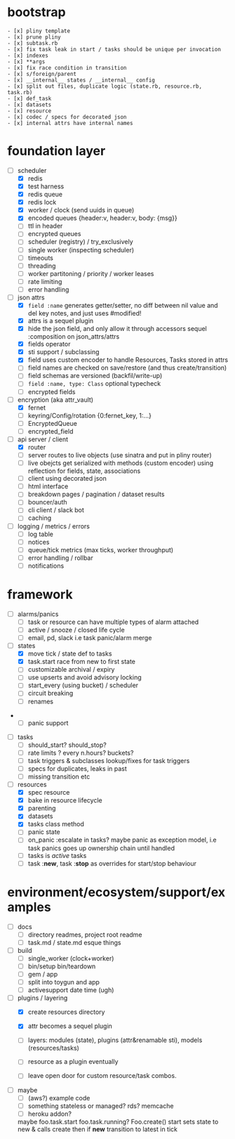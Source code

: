 # bootstrap
	- [x] pliny template
	- [x] prune pliny
	- [x] subtask.rb
	- [x] fix task leak in start / tasks should be unique per invocation
	- [x] indexes
	- [x] **args
	- [x] fix race condition in transition
	- [x] s/foreign/parent
	- [x] __internal__ states / __internal__ config
	- [x] split out files, duplicate logic (state.rb, resource.rb, task.rb)
	- [x] def_task
	- [x] datasets
	- [x] resource
	- [x] codec / specs for decorated json
	- [x] internal attrs have internal names

# foundation layer

- [ ] scheduler
	- [x] redis
	- [x] test harness
	- [x] redis queue
	- [x] redis lock
	- [x] worker / clock (send uuids in queue)
	- [x] encoded queues {header:v, header:v, body: {msg}}
	- [ ] ttl in header
	- [ ] encrypted queues
	- [ ] scheduler (registry) / try_exclusively
	- [ ] single worker (inspecting scheduler)
	- [ ] timeouts
	- [ ] threading
	- [ ] worker partitoning / priority / worker leases
	- [ ] rate limiting
	- [ ] error handling

- [ ] json attrs
	- [x] `field :name` generates getter/setter, no diff between nil value and del key
		notes, and just uses #modified!
	- [x] attrs is a sequel plugin
	- [x] hide the json field, and only allow it through accessors
		sequel :composition on json_attrs/attrs
	- [x] fields operator
	- [x] sti support / subclassing
	- [x] field uses custom encoder to handle Resources, Tasks stored in attrs
	- [ ] field names are checked on save/restore (and thus create/transition)
	- [ ] field schemas are versioned (backfil/write-up)
	- [ ] `field :name, type: Class` optional typecheck
	- [ ] encrypted fields

- [ ] encryption (aka attr_vault)
	- [x] fernet
	- [ ] keyring/Config/rotation {0:fernet_key, 1:...}
	- [ ] EncryptedQueue
	- [ ] encrypted_field

- [ ] api server / client
	- [x] router
	- [ ] server routes to live objects (use sinatra and put in pliny router)
	- [ ] live obejcts get serialized with methods (custom encoder)
		using  reflection for fields, state, associations
 	- [ ] client using decorated json
	- [ ] html interface
	- [ ] breakdown pages / pagination / dataset results
	- [ ] bouncer/auth
	- [ ] cli client / slack bot
	- [ ] caching

- [ ] logging / metrics / errors
	- [ ] log table
	- [ ] notices
	- [ ] queue/tick metrics (max ticks, worker throughput)
	- [ ] error handling / rollbar
	- [ ] notifications

# framework

- [ ] alarms/panics
	- [ ] task or resource can have multiple types of alarm attached
	- [ ] active / snooze / closed life cycle
	- [ ] email, pd, slack
	  i.e task panic/alarm merge

- [ ] states
	- [x] move tick / state def to tasks
	- [x] task.start race from new to first state
	- [ ] customizable archival / expiry
	- [ ] use upserts and avoid advisory locking
	- [ ] start_every (using bucket) / scheduler
	- [ ] circuit breaking
	- [ ] renames
-	- [ ] panic support

- [ ] tasks
	- [ ] should_start? should_stop?
	- [ ] rate limits ? every n.hours? buckets?
	- [ ] task triggers & subclasses lookup/fixes for task triggers
	- [ ] specs for duplicates, leaks in past
	- [ ] missing transition etc

- [ ] resources
	- [x] spec resource
	- [x] bake in resource lifecycle
	- [x] parenting
	- [x] datasets
	- [x] tasks class method
	- [ ] panic state
	- [ ] on_panic :escalate in tasks? maybe panic as exception
	      model, i.e task panics goes up ownership chain until handled
	- [ ] tasks is *active* tasks
	- [ ] task :__new__, task :__stop__ as overrides for start/stop behaviour

# environment/ecosystem/support/examples

- [ ] docs
	- [ ] directory readmes, project root readme
	- [ ] task.md / state.md esque things

- [ ] build
	- [ ] single_worker (clock+worker)
	- [ ] bin/setup bin/teardown
	- [ ] gem / app
	- [ ] split into toygun and app
	- [ ] activesupport date time (ugh)

- [ ] plugins / layering
	- [x] create resources directory
	- [x] attr becomes a sequel plugin
	- [ ] layers: modules (state), plugins (attr&renamable sti), models (resources/tasks)
	- [ ] resource as a plugin eventually
	- [ ] leave open door for custom resource/task combos.


- [ ] maybe
	- [ ] (aws?) example code
	- [ ] something stateless or managed? rds? memcache
	- [ ] heroku addon?

	maybe foo.task.start foo.task.running? Foo.create() start sets state to new & calls create
	then if __new__ transition to latest in tick
